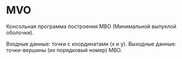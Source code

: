 MVO
===

Консольная программа построения МВО (Минимальной выпуклой оболочки).

Входные данные: точки с координатами (x и y).
Выходные данные: точки-вершины (их порядковый номер) МВО.

